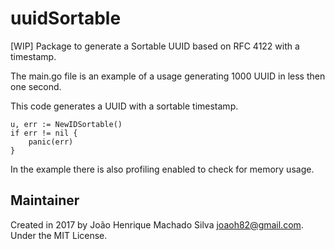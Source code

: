 # uuidSortable
[WIP] Package to generate a Sortable UUID based on RFC 4122 with a timestamp.

The main.go file is an example of a usage generating 1000 UUID in less then one second.

This code generates a UUID with a sortable timestamp.
```
u, err := NewIDSortable()
if err != nil {
    panic(err)
}
```

In the example there is also profiling enabled to check for memory usage.

## Maintainer

Created in 2017 by João Henrique Machado Silva joaoh82@gmail.com. Under the MIT License.
